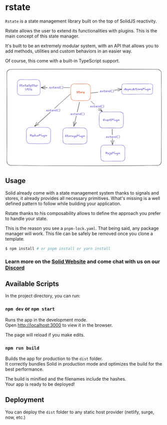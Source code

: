 # rstate

`Rstate` is a state management library built on the top of SolidJS reactivity.

Rstate allows the user to extend its functionalities with plugins. This is the main concept of this state manager. 

It's built to be an extremely modular system, with an API that allows you to add methods, utilities and custom behaviors in an easier way.

Of course, this come with a built-in TypeScript support.

![Plugin architecture](./plugin-architecture.png)
## Usage

Solid already come with a state management system thanks to signals and stores, it already provides all necessary primitives. What's missing is a well defined pattern to follow while building your application.

Rstate thanks to his composability allows to define the approach you prefer to handle your state. 

This is the reason you see a `pnpm-lock.yaml`. That being said, any package manager will work. This file can be safely be removed once you clone a template.

```bash
$ npm install # or pnpm install or yarn install
```

### Learn more on the [Solid Website](https://solidjs.com) and come chat with us on our [Discord](https://discord.com/invite/solidjs)

## Available Scripts

In the project directory, you can run:

### `npm dev` or `npm start`

Runs the app in the development mode.<br>
Open [http://localhost:3000](http://localhost:3000) to view it in the browser.

The page will reload if you make edits.<br>

### `npm run build`

Builds the app for production to the `dist` folder.<br>
It correctly bundles Solid in production mode and optimizes the build for the best performance.

The build is minified and the filenames include the hashes.<br>
Your app is ready to be deployed!

## Deployment

You can deploy the `dist` folder to any static host provider (netlify, surge, now, etc.)
